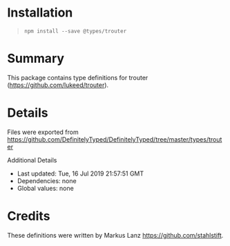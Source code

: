 # Installation
> `npm install --save @types/trouter`

# Summary
This package contains type definitions for trouter (https://github.com/lukeed/trouter).

# Details
Files were exported from https://github.com/DefinitelyTyped/DefinitelyTyped/tree/master/types/trouter

Additional Details
 * Last updated: Tue, 16 Jul 2019 21:57:51 GMT
 * Dependencies: none
 * Global values: none

# Credits
These definitions were written by Markus Lanz <https://github.com/stahlstift>.
